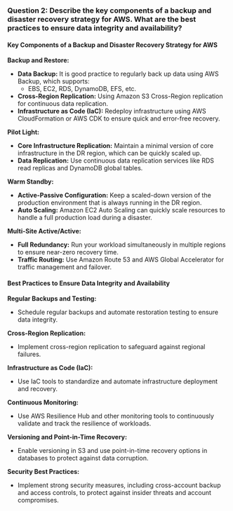 ### Question 2: Describe the key components of a backup and disaster recovery strategy for AWS. What are the best practices to ensure data integrity and availability?

#### Key Components of a Backup and Disaster Recovery Strategy for AWS

**Backup and Restore:**

- **Data Backup:** It is good practice to regularly back up data using AWS Backup, which supports:
  * EBS, EC2, RDS, DynamoDB, EFS, etc.
- **Cross-Region Replication:** Using Amazon S3 Cross-Region replication for continuous data replication.
- **Infrastructure as Code (IaC):** Redeploy infrastructure using AWS CloudFormation or AWS CDK to ensure quick and error-free recovery.

**Pilot Light:**

- **Core Infrastructure Replication:** Maintain a minimal version of core infrastructure in the DR region, which can be quickly scaled up.
- **Data Replication:** Use continuous data replication services like RDS read replicas and DynamoDB global tables.

**Warm Standby:**

- **Active-Passive Configuration:** Keep a scaled-down version of the production environment that is always running in the DR region.
- **Auto Scaling:** Amazon EC2 Auto Scaling can quickly scale resources to handle a full production load during a disaster.

**Multi-Site Active/Active:**

- **Full Redundancy:** Run your workload simultaneously in multiple regions to ensure near-zero recovery time.
- **Traffic Routing:** Use Amazon Route 53 and AWS Global Accelerator for traffic management and failover.

#### Best Practices to Ensure Data Integrity and Availability

**Regular Backups and Testing:**

- Schedule regular backups and automate restoration testing to ensure data integrity.

**Cross-Region Replication:**

- Implement cross-region replication to safeguard against regional failures.

**Infrastructure as Code (IaC):**

- Use IaC tools to standardize and automate infrastructure deployment and recovery.

**Continuous Monitoring:**

- Use AWS Resilience Hub and other monitoring tools to continuously validate and track the resilience of workloads.

**Versioning and Point-in-Time Recovery:**

- Enable versioning in S3 and use point-in-time recovery options in databases to protect against data corruption.

**Security Best Practices:**

- Implement strong security measures, including cross-account backup and access controls, to protect against insider threats and account compromises.
